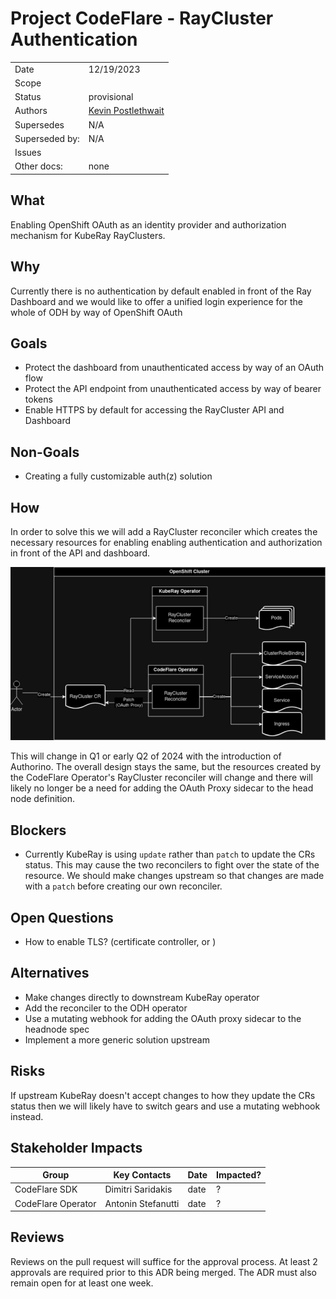 # Project CodeFlare - RayCluster Authentication
|                |                                                                                  |
| -------------- | -------------------------------------------------------------------------------- |
| Date           | 12/19/2023                                                                       |
| Scope          |                                                                                  |
| Status         | provisional                                                                      |
| Authors        | [Kevin Postlethwait](@KPostOffice)                                               |
| Supersedes     | N/A                                                                              |
| Superseded by: | N/A                                                                              |
| Issues         |                                                                                  |
| Other docs:    | none                                                                             |

## What

Enabling OpenShift OAuth as an identity provider and authorization mechanism for KubeRay RayClusters.

## Why

Currently there is no authentication by default enabled in front of the Ray Dashboard and we would like to offer a
unified login experience for the whole of ODH by way of OpenShift OAuth

## Goals

* Protect the dashboard from unauthenticated access by way of an OAuth flow
* Protect the API endpoint from unauthenticated access by way of bearer tokens
* Enable HTTPS by default for accessing the RayCluster API and Dashboard

## Non-Goals

* Creating a fully customizable auth(z) solution

## How

In order to solve this we will add a RayCluster reconciler which creates the necessary resources for enabling
enabling authentication and authorization in front of the API and dashboard.

![Auth Diagram](images/PCF-ADR-008-ray-cluster-auth.jpg)

This will change in Q1 or early Q2 of 2024 with the introduction of Authorino. The overall design stays the same, but
the resources created by the CodeFlare Operator's RayCluster reconciler will change and there will likely no longer be
a need for adding the OAuth Proxy sidecar to the head node definition.

## Blockers

* Currently KubeRay is using `update` rather than `patch` to update the CRs status. This may cause the two reconcilers
  to fight over the state of the resource. We should make changes upstream so that changes are made with a `patch`
  before creating our own reconciler.

## Open Questions

* How to enable TLS? (certificate controller, or )

## Alternatives

* Make changes directly to downstream KubeRay operator
* Add the reconciler to the ODH operator
* Use a mutating webhook for adding the OAuth proxy sidecar to the headnode spec
* Implement a more generic solution upstream

## Risks

If upstream KubeRay doesn't accept changes to how they update the CRs status then we will likely have to switch gears
and use a mutating webhook instead.

## Stakeholder Impacts

| Group                  | Key Contacts        | Date | Impacted? |
| ---------------------- | ------------------- | ---- | --------- |
| CodeFlare SDK          | Dimitri Saridakis   | date | ?         |
| CodeFlare Operator     | Antonin Stefanutti  | date | ?         |

## Reviews

Reviews on the pull request will suffice for the approval process. At least 2 approvals are required prior to this ADR being merged. The ADR must also remain open for at least one week.
